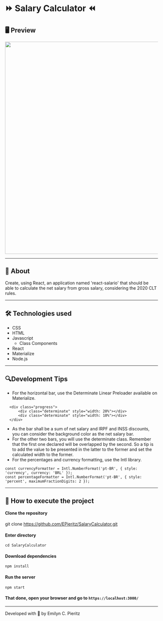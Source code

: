 # :fast_forward: Salary Calculator :rewind:

## 🖥 Preview
<p align = "center">
  <img src = "https://scontent.fbnu2-1.fna.fbcdn.net/v/t1.0-9/117766996_1699486960205648_6455011640635266755_n.jpg?_nc_cat=111&_nc_sid=0debeb&_nc_eui2=AeGVii_Y7cJBpB4obs4XhW37PwGbfMvSiEE_AZt8y9KIQWtHo9n7EK4P0I6XVIaJjc9DtrGOMn0pSVFYXEcCUzdH&_nc_ohc=IZQ5bKf-HIoAX95ZMfp&_nc_ht=scontent.fbnu2-1.fna&oh=f1b65cae66d26603f2ab1d8b602191ff&oe=5F59A05D" width = "700">
</p>

---

## 📖 About
Create, using React, an application named 'react-salario' that should be able to calculate the net salary from gross salary, considering the 2020 CLT rules.

---

## 🛠 Technologies used
- CSS
- HTML
- Javascript
  - Class Components
- React
- Materialize
- Node.js

---

## 🔍Development Tips
- For the horizontal bar, use the Determinate Linear Preloader available on Materialize.

```
  <div class="progress">
      <div class="determinate" style="width: 20%"></div>
      <div class="determinate" style="width: 10%"></div>
  </div>
```

- As the bar shall be a sum of net salary and IRPF and INSS discounts, you can consider the background color as the net salary bar.
- For the other two bars, you will use the determinate class. Remember that the first one declared will be overlapped by the second. So a tip is to add the value to be presented in the latter to the former and set the calculated width to the former.
- For the percentages and currency formatting, use the Intl library.

```
const currencyFormatter = Intl.NumberFormat('pt-BR', { style: 'currency', currency: 'BRL' });
const percentageFormatter = Intl.NumberFormat('pt-BR', { style: 'percent', maximumFractionDigits: 2 });
```

---

## 🚀 How to execute the project
#### Clone the repository
git clone https://github.com/EPieritz/SalaryCalculator.git

#### Enter directory
`cd SalaryCalculator`

#### Download dependencies
`npm install`

#### Run the server
`npm start`

#### That done, open your browser and go to `https://localhost:3000/`

---
Developed with 💙 by Emilyn C. Pieritz
